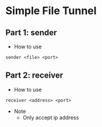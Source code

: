 # Simple File Tunnel
## Part 1: sender
- How to use
```sh=
sender <file> <port>
```
## Part 2: receiver
- How to use
```sh=
receiver <address> <port>
```
- Note
	- Only accept ip address
